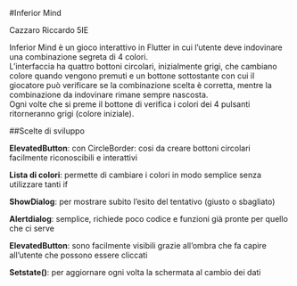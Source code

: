#Inferior Mind

Cazzaro Riccardo 
5IE

Inferior Mind è un gioco interattivo in Flutter in cui l’utente deve indovinare una combinazione segreta di 4 colori.  
L’interfaccia ha quattro bottoni circolari, inizialmente grigi, che cambiano colore quando vengono premuti
e un bottone sottostante con cui il giocatore può verificare se la combinazione scelta è corretta,
mentre la combinazione da indovinare rimane sempre nascosta.  
Ogni volte che si preme il bottone di verifica i colori dei 4 pulsanti ritorneranno grigi (colore iniziale).



##Scelte di sviluppo

**ElevatedButton**: con CircleBorder: cosi da creare bottoni circolari facilmente riconoscibili e interattivi

**Lista di colori**: permette di cambiare i colori in modo semplice senza utilizzare tanti if

**ShowDialog**: per mostrare subito l’esito del tentativo (giusto o sbagliato)

**Alertdialog**: semplice, richiede poco codice e funzioni già pronte per quello che ci serve

**ElevatedButton**: sono facilmente visibili grazie all’ombra che fa capire all’utente che possono essere cliccati

**Setstate()**: per aggiornare ogni volta la schermata al cambio dei dati
